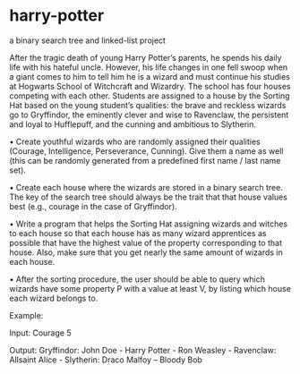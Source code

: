 # harry-potter
a binary search tree and linked-list project

After the tragic death of young Harry Potter’s parents, he spends his daily life with his hateful
uncle. However, his life changes in one fell swoop when a giant comes to him to tell him he is
a wizard and must continue his studies at Hogwarts School of Witchcraft and Wizardry. The
school has four houses competing with each other. Students are assigned to a house by the
Sorting Hat based on the young student’s qualities: the brave and reckless wizards go to
Gryffindor, the eminently clever and wise to Ravenclaw, the persistent and loyal to Hufflepuff,
and the cunning and ambitious to Slytherin.

• Create youthful wizards who are randomly assigned their qualities (Courage,
Intelligence, Perseverance, Cunning). Give them a name as well (this can be randomly
generated from a predefined first name / last name set).

• Create each house where the wizards are stored in a binary search tree. The key of the
search tree should always be the trait that that house values best (e.g., courage in the
case of Gryffindor).

• Write a program that helps the Sorting Hat assigning wizards and witches to each house
so that each house has as many wizard apprentices as possible that have the highest
value of the property corresponding to that house. Also, make sure that you get nearly
the same amount of wizards in each house.

• After the sorting procedure, the user should be able to query which wizards have some
property P with a value at least V, by listing which house each wizard belongs to.

Example:

Input:
 Courage 5
 
Output:
 Gryffindor: John Doe - Harry Potter - Ron Weasley -
 Ravenclaw: Allsaint Alice -
 Slytherin: Draco Malfoy – Bloody Bob
